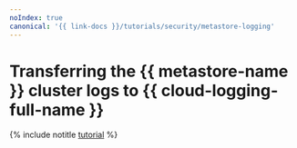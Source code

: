 ```yaml
---
noIndex: true
canonical: '{{ link-docs }}/tutorials/security/metastore-logging'
---
```


# Transferring the {{ metastore-name }} cluster logs to {{ cloud-logging-full-name }}

{% include notitle [tutorial](../../_tutorials/dataplatform/metastore-logging.md) %}

